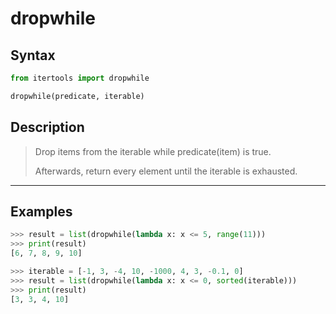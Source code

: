 # dropwhile

## Syntax

```python
from itertools import dropwhile

dropwhile(predicate, iterable)
```

## Description

> Drop items from the iterable while predicate(item) is true.
>
> Afterwards, return every element until the iterable is exhausted.

---

## Examples

```python
>>> result = list(dropwhile(lambda x: x <= 5, range(11)))
>>> print(result)
[6, 7, 8, 9, 10]
```

```python
>>> iterable = [-1, 3, -4, 10, -1000, 4, 3, -0.1, 0]
>>> result = list(dropwhile(lambda x: x <= 0, sorted(iterable)))
>>> print(result)
[3, 3, 4, 10]
```
